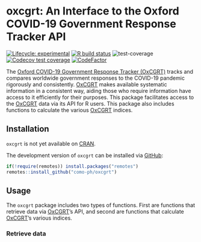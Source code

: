 
<!-- README.md is generated from README.Rmd. Please edit that file -->

# oxcgrt: An Interface to the Oxford COVID-19 Government Response Tracker API

<!-- badges: start -->

[![Lifecycle:
experimental](https://img.shields.io/badge/lifecycle-experimental-orange.svg)](https://www.tidyverse.org/lifecycle/#experimental)
[![R build
status](https://github.com/como-ph/oxcgrt/workflows/R-CMD-check/badge.svg)](https://github.com/como-ph/oxcgrt/actions)
![test-coverage](https://github.com/como-ph/oxcgrt/workflows/test-coverage/badge.svg)
[![Codecov test
coverage](https://codecov.io/gh/como-ph/oxcgrt/branch/master/graph/badge.svg)](https://codecov.io/gh/como-ph/oxcgrt?branch=master)
[![CodeFactor](https://www.codefactor.io/repository/github/como-ph/oxcgrt/badge)](https://www.codefactor.io/repository/github/como-ph/oxcgrt)
<!-- badges: end -->

The [Oxford COVID-19 Government Response Tracker
(OxCGRT)](https://www.bsg.ox.ac.uk/covidtracker) tracks and compares
worldwide government responses to the COVID-19 pandemic rigorously and
consistently. [OxCGRT](https://www.bsg.ox.ac.uk/covidtracker) makes
available systematic information in a consistent way, aiding those who
require information have access to it efficiently for their purposes.
This package facilitates access to the
[OxCGRT](https://www.bsg.ox.ac.uk/covidtracker) data via its API for R
users. This package also includes functions to calculate the various
[OxCGRT](https://www.bsg.ox.ac.uk/covidtracker) indices.

## Installation

<!---
You can install the released version of oxcgrt from [CRAN](https://CRAN.R-project.org) with:


```r
install.packages("oxcgrt")
```

And the development version from [GitHub](https://github.com/) with:
--->

`oxcgrt` is not yet available on [CRAN](https://cran.r-project.org).

The development version of `oxcgrt` can be installed via
[GitHub](https://github.com/como-ph/oxcgrt):

``` r
if(!require(remotes)) install.packages("remotes")
remotes::install_github("como-ph/oxcgrt")
```

## Usage

The `oxcgrt` package includes two types of functions. First are
functions that retrieve data via
[OxCGRT](https://www.bsg.ox.ac.uk/covidtracker)’s API, and second are
functions that calculate
[OxCGRT](https://www.bsg.ox.ac.uk/covidtracker)’s various indices.

### Retrieve data
